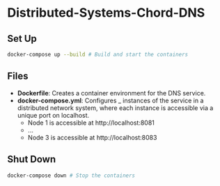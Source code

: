 # Distributed-Systems-Chord-DNS



## Set Up

```bash
docker-compose up --build # Build and start the containers
```



## Files
* __Dockerfile__: Creates a container environment for the DNS service.
* __docker-compose.yml__: Configures _ instances of the service in a distributed network system, where each instance is accessible via a unique port on localhost.
    * Node 1 is accessible at http://localhost:8081
    * ...
    * Node 3 is accessible at http://localhost:8083



## Shut Down

```bash
docker-compose down # Stop the containers
```
